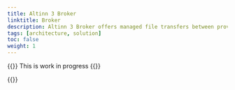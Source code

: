 ```yaml
---
title: Altinn 3 Broker
linktitle: Broker
description: Altinn 3 Broker offers managed file transfers between providers and consumers.  
tags: [architecture, solution]
toc: false
weight: 1
---
```


{{<notice warning>}} <!-- info -->
This is work in progress
{{</notice>}}

{{<children />}}


